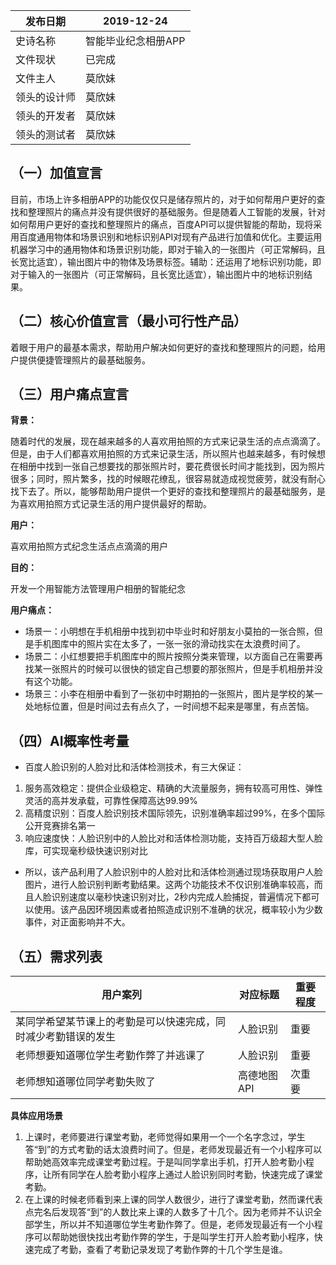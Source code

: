 发布日期    | 2019-12-24 
---------|------
史诗名称     | 智能毕业纪念相册APP
文件现状     | 已完成 
文件主人     | 莫欣妹 
领头的设计师 | 莫欣妹 
领头的开发者 | 莫欣妹  
领头的测试者 | 莫欣妹 



## （一）加值宣言

目前，市场上许多相册APP的功能仅仅只是储存照片的，对于如何帮用户更好的查找和整理照片的痛点并没有提供很好的基础服务。但是随着人工智能的发展，针对如何帮用户更好的查找和整理照片的痛点，百度API可以提供智能的帮助，现将采用百度通用物体和场景识别和地标识别API对现有产品进行加值和优化。主要运用机器学习中的通用物体和场景识别功能，即对于输入的一张图片（可正常解码，且长宽比适宜），输出图片中的物体及场景标签。辅助：还运用了地标识别功能，即对于输入的一张图片（可正常解码，且长宽比适宜），输出图片中的地标识别结果。

## （二）核心价值宣言（最小可行性产品）

着眼于用户的最基本需求，帮助用户解决如何更好的查找和整理照片的问题，给用户提供便捷管理照片的最基础服务。

## （三）用户痛点宣言

**背景：**

随着时代的发展，现在越来越多的人喜欢用拍照的方式来记录生活的点点滴滴了。但是，由于人们都喜欢用拍照的方式来记录生活，所以照片也越来越多，有时候想在相册中找到一张自己想要找的那张照片时，要花费很长时间才能找到，因为照片很多；同时，照片繁多，找的时候眼花缭乱，很容易就造成视觉疲劳，就没有耐心找下去了。所以，能够帮助用户提供一个更好的查找和整理照片的最基础服务，是为喜欢用拍照方式记录生活的用户提供最好的帮助。

**用户：**

喜欢用拍照方式纪念生活点点滴滴的用户

**目的：**

开发一个用智能方法管理用户相册的智能纪念

**用户痛点：**

- 场景一：小明想在手机相册中找到初中毕业时和好朋友小莫拍的一张合照，但是手机图库中的照片实在太多了，一张一张的滑动找实在太浪费时间了。
- 场景二：小红想要把手机图库中的照片按照分类来管理，以方面自己在需要再找某一张照片的时候可以很快的锁定自己想要的那张照片，但是手机相册并没有这个功能。
- 场景三：小李在相册中看到了一张初中时期拍的一张照片，图片是学校的某一处地标位置，但是时间过去有点久了，一时间想不起来是哪里，有点苦恼。


## （四）AI概率性考量

- 百度人脸识别的人脸对比和活体检测技术，有三大保证：

1. 服务高效稳定：提供企业级稳定、精确的大流量服务，拥有较高可用性、弹性灵活的高并发承载，可靠性保障高达99.99%
2. 高精度识别：百度人脸识别技术国际领先，识别准确率超过99%，在多个国际公开竞赛排名第一
3. 响应速度快：人脸识别中的人脸比对和活体检测功能，支持百万级超大型人脸库，可实现毫秒级快速识别对比

- 所以，该产品利用了人脸识别中的人脸对比和活体检测通过现场获取用户人脸图片，进行人脸识别判断考勤结果。这两个功能技术不仅识别准确率较高，而且人脸识别速度以毫秒快速识别对比，2秒内完成人脸捕捉，普遍情况下都可以使用。该产品因环境因素或者拍照造成识别不准确的状况，概率较小为少数事件，对正面影响并不大。


## （五）需求列表

用户案列 | 对应标题 | 重要程度
----|------|----
某同学希望某节课上的考勤是可以快速完成，同时减少考勤错误的发生 | 人脸识别  | 重要
老师想要知道哪位学生考勤作弊了并逃课了 | 人脸识别  | 重要
老师想知道哪位同学考勤失败了 | 高德地图API  | 次重要 

**具体应用场景**

1. 上课时，老师要进行课堂考勤，老师觉得如果用一个一个名字念过，学生答“到”的方式考勤的话太浪费时间了。但是，老师发现最近有一个小程序可以帮助她高效率完成课堂考勤过程。于是叫同学拿出手机，打开人脸考勤小程序，让所有同学在人脸考勤小程序上通过人脸识别同时考勤，快速完成了课堂考勤。
2. 在上课的时候老师看到来上课的同学人数很少，进行了课堂考勤，然而课代表点完名后发现答“到”的人数比来上课的人数多了十几个。因为老师并不认识全部学生，所以并不知道哪位学生考勤作弊了。但是，老师发现最近有一个小程序可以帮助她很快找出考勤作弊的学生，于是叫学生打开人脸考勤小程序，快速完成了考勤，查看了考勤记录发现了考勤作弊的十几个学生是谁。






 
